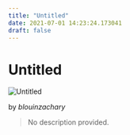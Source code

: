 ```yaml
---
title: "Untitled"
date: 2021-07-01 14:23:24.173041
draft: false
---
```


# Untitled

![Untitled](../images/cd36960f-daa1-11eb-9fb1-60f262b60b65.png)

by *blouinzachary*



> No description provided.